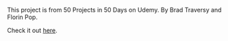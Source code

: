 This project is from 50 Projects in 50 Days on Udemy.
By Brad Traversy and Florin Pop.

Check it out [here](https://sarahpolachek.github.io/FAQ-Collapse-Project/).